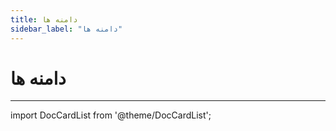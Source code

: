 ```yaml
---
title: دامنه ها
sidebar_label: "دامنه ها"
---
```


# دامنه ها
---

import DocCardList from '@theme/DocCardList';

<DocCardList />